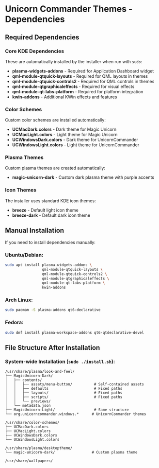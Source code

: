 # Unicorn Commander Themes - Dependencies

## Required Dependencies

### Core KDE Dependencies
These are automatically installed by the installer when run with `sudo`:

- **plasma-widgets-addons** - Required for Application Dashboard widget
- **qml-module-qtquick-layouts** - Required for QML layouts in themes
- **qml-module-qtquick-controls2** - Required for QML controls in themes  
- **qml-module-qtgraphicaleffects** - Required for visual effects
- **qml-module-qt-labs-platform** - Required for platform integration
- **kwin-addons** - Additional KWin effects and features

### Color Schemes
Custom color schemes are installed automatically:
- **UCMacDark.colors** - Dark theme for Magic Unicorn
- **UCMacLight.colors** - Light theme for Magic Unicorn
- **UCWindowsDark.colors** - Dark theme for UnicornCommander
- **UCWindowsLight.colors** - Light theme for UnicornCommander

### Plasma Themes
Custom plasma themes are created automatically:
- **magic-unicorn-dark** - Custom dark plasma theme with purple accents

### Icon Themes
The installer uses standard KDE icon themes:
- **breeze** - Default light icon theme
- **breeze-dark** - Default dark icon theme

## Manual Installation

If you need to install dependencies manually:

### Ubuntu/Debian:
```bash
sudo apt install plasma-widgets-addons \
                 qml-module-qtquick-layouts \
                 qml-module-qtquick-controls2 \
                 qml-module-qtgraphicaleffects \
                 qml-module-qt-labs-platform \
                 kwin-addons
```

### Arch Linux:
```bash
sudo pacman -S plasma-addons qt6-declarative
```

### Fedora:
```bash
sudo dnf install plasma-workspace-addons qt6-qtdeclarative-devel
```

## File Structure After Installation

### System-wide Installation (`sudo ./install.sh`):
```
/usr/share/plasma/look-and-feel/
├── MagicUnicorn-Dark/
│   ├── contents/
│   │   ├── assets/menu-button/          # Self-contained assets
│   │   ├── defaults                     # Fixed paths
│   │   ├── layouts/                     # Fixed paths
│   │   ├── scripts/                     # Fixed paths
│   │   └── previews/
│   └── metadata.json
├── MagicUnicorn-Light/                  # Same structure
└── org.unicorncommander.windows.*      # UnicornCommander themes

/usr/share/color-schemes/
├── UCMacDark.colors
├── UCMacLight.colors
├── UCWindowsDark.colors
└── UCWindowsLight.colors

/usr/share/plasma/desktoptheme/
└── magic-unicorn-dark/                 # Custom plasma theme

/usr/share/wallpapers/
